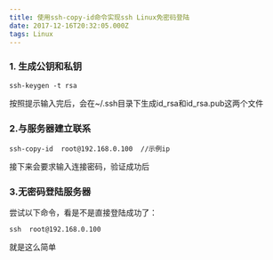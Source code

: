 ```yaml
---
title: 使用ssh-copy-id命令实现ssh Linux免密码登陆
date: 2017-12-16T20:32:05.000Z
tags: Linux
---
```


### 1. 生成公钥和私钥
```
ssh-keygen -t rsa
```
按照提示输入完后，会在~/.ssh目录下生成id_rsa和id_rsa.pub这两个文件

### 2.与服务器建立联系
```
ssh-copy-id  root@192.168.0.100  //示例ip
```
接下来会要求输入连接密码，验证成功后

### 3.无密码登陆服务器

尝试以下命令，看是不是直接登陆成功了：
```
ssh  root@192.168.0.100
```

就是这么简单